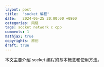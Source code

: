 ```yaml
---
layout: post
title:  "socket 编程"
date:   2024-06-25 20:00:00 +0800
categories: 网络
tags: socket network c cpp
comments: 1
mathjax: true
copyrights: 原创
draft: true
---
```


本文主要介绍 socket 编程的基本概念和使用方法。
